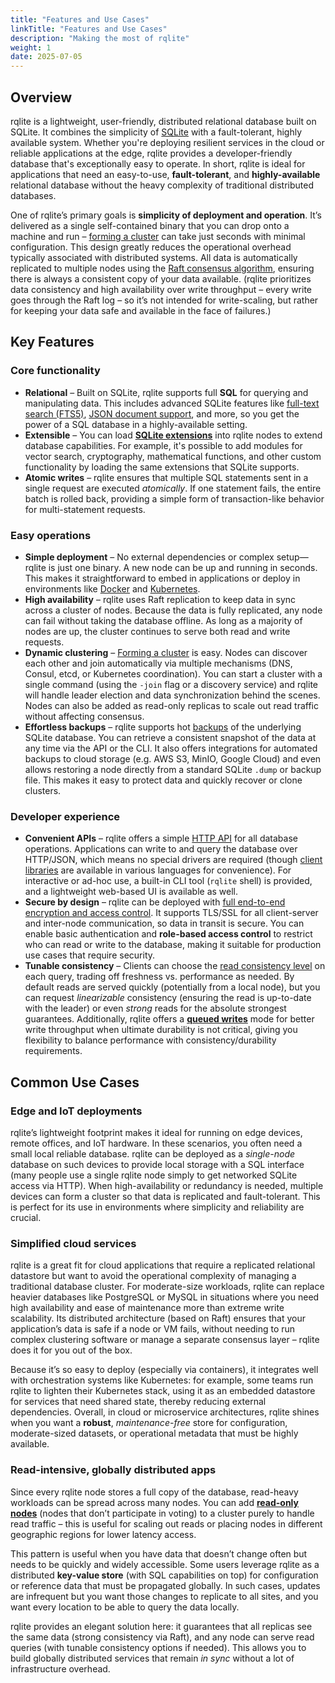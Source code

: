 ```yaml
---
title: "Features and Use Cases"
linkTitle: "Features and Use Cases"
description: "Making the most of rqlite"
weight: 1
date: 2025-07-05
---
```


## Overview

rqlite is a lightweight, user-friendly, distributed relational database built on SQLite. It combines the simplicity of [SQLite](https://www.sqlite.org/) with a fault-tolerant, highly available system. Whether you're deploying resilient services in the cloud or reliable applications at the edge, rqlite provides a developer-friendly database that's exceptionally easy to operate. In short, rqlite is ideal for applications that need an easy-to-use, **fault-tolerant**, and **highly-available** relational database without the heavy complexity of traditional distributed databases.

One of rqlite’s primary goals is **simplicity of deployment and operation**. It’s delivered as a single self-contained binary that you can drop onto a machine and run – [forming a cluster](/docs/clustering/general-guidelines/) can take just seconds with minimal configuration. This design greatly reduces the operational overhead typically associated with distributed systems. All data is automatically replicated to multiple nodes using the [Raft consensus algorithm](https://raft.github.io/), ensuring there is always a consistent copy of your data available. (rqlite prioritizes data consistency and high availability over write throughput – every write goes through the Raft log – so it’s not intended for write-scaling, but rather for keeping your data safe and available in the face of failures.)

## Key Features

### Core functionality

- **Relational** – Built on SQLite, rqlite supports full **SQL** for querying and manipulating data. This includes advanced SQLite features like [full-text search (FTS5)](https://www.sqlite.org/fts5.html), [JSON document support](https://www.sqlite.org/json1.html), and more, so you get the power of a SQL database in a highly-available setting.  
- **Extensible** – You can load [**SQLite extensions**](/docs/guides/extensions/) into rqlite nodes to extend database capabilities. For example, it's possible to add modules for vector search, cryptography, mathematical functions, and other custom functionality by loading the same extensions that SQLite supports.  
- **Atomic writes** – rqlite ensures that multiple SQL statements sent in a single request are executed *atomically*. If one statement fails, the entire batch is rolled back, providing a simple form of transaction-like behavior for multi-statement requests.

### Easy operations

- **Simple deployment** – No external dependencies or complex setup—rqlite is just one binary. A new node can be up and running in seconds. This makes it straightforward to embed in applications or deploy in environments like [Docker](/docs/guides/docker-compose/) and [Kubernetes](/docs/guides/kubernetes/).  
- **High availability** – rqlite uses Raft replication to keep data in sync across a cluster of nodes. Because the data is fully replicated, any node can fail without taking the database offline. As long as a majority of nodes are up, the cluster continues to serve both read and write requests.  
- **Dynamic clustering** – [Forming a cluster](/docs/clustering/general-guidelines/)  is easy. Nodes can discover each other and join automatically via multiple mechanisms (DNS, Consul, etcd, or Kubernetes coordination). You can start a cluster with a single command (using the `-join` flag or a discovery service) and rqlite will handle leader election and data synchronization behind the scenes. Nodes can also be added as read-only replicas to scale out read traffic without affecting consensus.  
- **Effortless backups** – rqlite supports hot [backups](/docs/guides/backup/) of the underlying SQLite database. You can retrieve a consistent snapshot of the data at any time via the API or the CLI. It also offers integrations for automated backups to cloud storage (e.g. AWS S3, MinIO, Google Cloud) and even allows restoring a node directly from a standard SQLite `.dump` or backup file. This makes it easy to protect data and quickly recover or clone clusters.

### Developer experience

- **Convenient APIs** – rqlite offers a simple [HTTP API](/docs/api/api/) for all database operations. Applications can write to and query the database over HTTP/JSON, which means no special drivers are required (though [client libraries](/docs/api/client-libraries/) are available in various languages for convenience). For interactive or ad-hoc use, a built-in CLI tool (`rqlite` shell) is provided, and a lightweight web-based UI is available as well.  
- **Secure by design** – rqlite can be deployed with [full end-to-end encryption and access control](/docs/guides/security/). It supports TLS/SSL for all client-server and inter-node communication, so data in transit is secure. You can enable basic authentication and **role-based access control** to restrict who can read or write to the database, making it suitable for production use cases that require security.  
- **Tunable consistency** – Clients can choose the [read consistency level](/docs/api/read-consistency/) on each query, trading off freshness vs. performance as needed. By default reads are served quickly (potentially from a local node), but you can request *linearizable* consistency (ensuring the read is up-to-date with the leader) or even *strong* reads for the absolute strongest guarantees. Additionally, rqlite offers a [**queued writes**](/docs/api/queued-writes/) mode for better write throughput when ultimate durability is not critical, giving you flexibility to balance performance with consistency/durability requirements.

## Common Use Cases

### Edge and IoT deployments

rqlite’s lightweight footprint makes it ideal for running on edge devices, remote offices, and IoT hardware. In these scenarios, you often need a small local reliable database. rqlite can be deployed as a *single-node* database on such devices to provide local storage with a SQL interface (many people use a single rqlite node simply to get networked SQLite access via HTTP). When high-availability or redundancy is needed, multiple devices can form a cluster so that data is replicated and fault-tolerant. This is perfect for its use in environments where simplicity and reliability are crucial.

### Simplified cloud services

rqlite is a great fit for cloud applications that require a replicated relational datastore but want to avoid the operational complexity of managing a traditional database cluster. For moderate-size workloads, rqlite can replace heavier databases like PostgreSQL or MySQL in situations where you need high availability and ease of maintenance more than extreme write scalability. Its distributed architecture (based on Raft) ensures that your application’s data is safe if a node or VM fails, without needing to run complex clustering software or manage a separate consensus layer – rqlite does it for you out of the box.

Because it’s so easy to deploy (especially via containers), it integrates well with orchestration systems like Kubernetes: for example, some teams run rqlite to lighten their Kubernetes stack, using it as an embedded datastore for services that need shared state, thereby reducing external dependencies. Overall, in cloud or microservice architectures, rqlite shines when you want a **robust**, *maintenance-free* store for configuration, moderate-sized datasets, or operational metadata that must be highly available.

### Read-intensive, globally distributed apps

Since every rqlite node stores a full copy of the database, read-heavy workloads can be spread across many nodes. You can add [**read-only nodes**](/docs/clustering/read-only-nodes/) (nodes that don’t participate in voting) to a cluster purely to handle read traffic – this is useful for scaling out reads or placing nodes in different geographic regions for lower latency access.

This pattern is useful when you have data that doesn’t change often but needs to be quickly and widely accessible. Some users leverage rqlite as a distributed **key-value store** (with SQL capabilities on top) for configuration or reference data that must be propagated globally. In such cases, updates are infrequent but you want those changes to replicate to all sites, and you want every location to be able to query the data locally.

rqlite provides an elegant solution here: it guarantees that all replicas see the same data (strong consistency via Raft), and any node can serve read queries (with tunable consistency options if needed). This allows you to build globally distributed services that remain *in sync* without a lot of infrastructure overhead.
